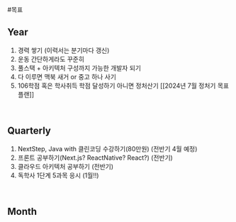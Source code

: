 #목표

## Year
1. 경력 쌓기 (이력서는 분기마다 갱신)
2. 운동 간단하게라도 꾸준히
3. 풀스택 + 아키텍처 구성까지 가능한 개발자 되기
4. 다 이루면 맥북 새거 or 중고 하나 사기
5. 106학점 혹은 학사취득 학점 달성하기 아니면 정처산기 [[2024년 7월 정처기 목표 플랜]]

<br>

## Quarterly
1. NextStep, Java with 클린코딩 수강하기(80만원) (전반기 4월 예정)
2. 프론트 공부하기(Next.js? ReactNative? React?) (전반기)
3. 클라우드 아키텍처 공부하기 (전반기)
4. 독학사 1단계 5과목 응시 (1월!!)
<br>

## Month

